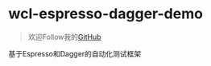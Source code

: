 # wcl-espresso-dagger-demo

> 欢迎Follow我的[GitHub](https://github.com/SpikeKing)

基于Espresso和Dagger的自动化测试框架
